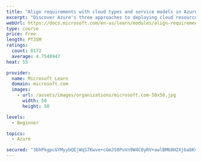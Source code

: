 ```yaml
---
title: "Align requirements with cloud types and service models in Azure"
excerpt: "Discover Azure's three approaches to deploying cloud resources -- public, private, and hybrid -- and learn the difference each makes in your Azure services."
webUrl: https://docs.microsoft.com/en-us/learn/modules/align-requirements-in-azure/
type: course
price: Free
length: PT35M
ratings:
  count: 8172
  average: 4.7548947
heat: 55

provider:
  name: Microsoft Learn
  domain: microsoft.com
  images:
    - url: /assets/images/organizations/microsoft.com-50x50.jpg
      width: 50
      height: 50

levels:
  - Beginner

topics:
  - Azure

secured: "3bhPkgpcGYMyybQEjWqS7Kwve+cGmJS0PuVn9W4COyRV+awlBM68H2XjbabKvUd1FouYTeC+860HtYSan7YKxbN8a4TcLFcQAViIXcAZ3CdTOaInZwxNGORzb/k98my5g9lfG7TcMX3UO75t274zGCKSg+VzRQtJIQa4FHkHKqB7UJnIrBoKKJzlssx1XIpY2UFeDEcga2xsF1A+41L8YX1mVdV7d01tLC8zZK7Gr0MzmZDouwvWGAnaqrqaDE60v5qNWoRT0PUXyLshOzNuGe8DG5c3MlOwbGcqtn2SiSuyEj+ORSpsNxi290BL3Mc2O0k0t7p3zaoRp69Qj60QLPaPkq3rIgMfDW46RcUQk9A5E8/Ia1dlCqw/MRqYv+0QK68Olfdyb1lXohd8HiCkPXTYLhQ3f/tTFf973ycJer0=;15HUjSiFa/BitpkN7EHqvw=="
---
```


